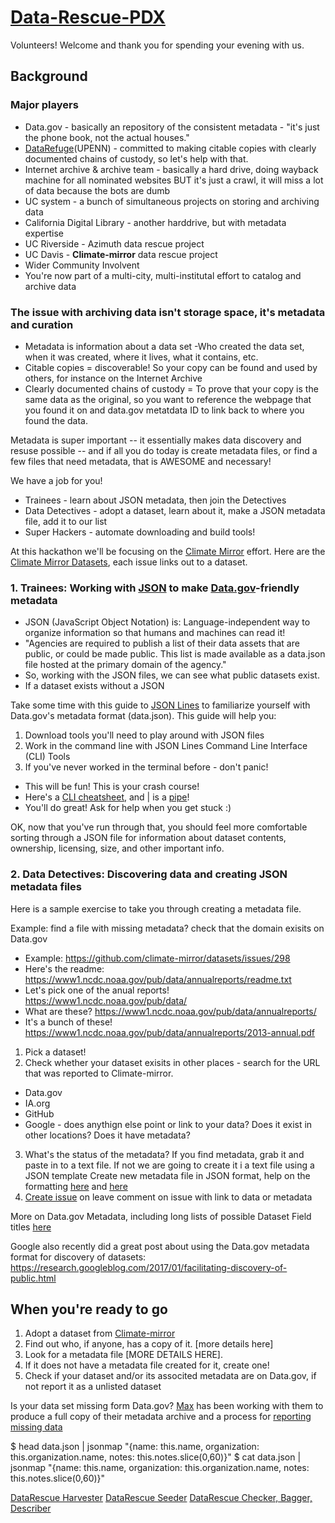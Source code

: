 # [Data-Rescue-PDX](http://calagator.org/events/1250471401)

Volunteers! Welcome and thank you for spending your evening with us.

## Background
### Major players
- Data.gov - basically an repository of the consistent metadata - "it's just the phone book, not the actual houses."
- [DataRefuge](https://www.datarefuge.org/)(UPENN) - committed to making citable copies with clearly documented chains of custody, so let's help with that. 
- Internet archive & archive team - basically a hard drive, doing wayback machine for all nominated websites BUT it's just a crawl, it will miss a lot of data because the bots are dumb
- UC system - a bunch of simultaneous projects on storing and archiving data
 - California Digital Library - another harddrive, but with metadata expertise
 - UC Riverside - Azimuth data rescue project
 - UC Davis - **Climate-mirror** data rescue project
- Wider Community Involvent
 - You're now part of a multi-city, multi-institutal effort to catalog and archive data
   
### The issue with archiving data isn't storage space, it's metadata and curation
- Metadata is information about a data set
  -Who created the data set, when it was created, where it lives, what it contains, etc.
- Citable copies = discoverable! So your copy can be found and used by others, for instance on the Internet Archive
- Clearly documented chains of custody = To prove that your copy is the same data as the original, so you want to reference the webpage that you found it on and data.gov metatdata ID to link back to where you found the data.

Metadata is super important -- it essentially makes data discovery and resuse possible -- and if all you do today is create metadata files, or find a few files that need metadata, that is AWESOME and necessary!

We have a job for you!

- Trainees - learn about JSON metadata, then join the Detectives
- Data Detectives - adopt a dataset, learn about it, make a JSON metadata file, add it to our list
- Super Hackers - automate downloading and build tools!

At this hackathon we'll be focusing on the [Climate Mirror](https://github.com/climate-mirror/how-to-help) effort.
Here are the [Climate Mirror Datasets](https://github.com/climate-mirror/datasets/issues), each issue links out to a dataset.
  
### 1. Trainees: Working with [JSON](http://www.json.org/) to make [Data.gov](https://www.data.gov/about)-friendly metadata

- JSON (JavaScript Object Notation) is: Language-independent way to organize information so that humans and machines can read it!
- "Agencies are required to publish a list of their data assets that are public, or could be made public. This list is made available as a data.json file hosted at the primary domain of the agency."
- So, working with the JSON files, we can see what public datasets exist.
- If a dataset exists without a JSON 

Take some time with this guide to [JSON Lines](https://github.com/jsonlines/guide) to familiarize yourself with Data.gov's metadata format (data.json). This guide will help you:

1. Download tools you'll need to play around with JSON files
2. Work in the command line with JSON Lines Command Line Interface (CLI) Tools 
3. If you've never worked in the terminal before - don't panic! 
  - This will be fun! This is your crash course! 
  - Here's a [CLI cheatsheet](https://github.com/daniellecrobinson/terminal-mac-cheatsheet), and | is a [pipe](https://en.wikipedia.org/wiki/Pipeline_(Unix))!
  - You'll do great! Ask for help when you get stuck :)

OK, now that you've run through that, you should feel more comfortable sorting through a JSON file for information about dataset contents, ownership, licensing, size, and other important info.

### 2. Data Detectives: Discovering data and creating JSON metadata files

Here is a sample exercise to take you through creating a metadata file.

Example: find a file with missing metadata?
  check that the domain exisits on Data.gov
  - Example: https://github.com/climate-mirror/datasets/issues/298
  - Here's the readme: https://www1.ncdc.noaa.gov/pub/data/annualreports/readme.txt
  - Let's pick one of the anual reports! https://www1.ncdc.noaa.gov/pub/data/
  - What are these? https://www1.ncdc.noaa.gov/pub/data/annualreports/
  - It's a bunch of these! https://www1.ncdc.noaa.gov/pub/data/annualreports/2013-annual.pdf  

1. Pick a dataset!
2. Check whether your dataset exisits in other places - search for the URL that was reported to Climate-mirror.
 - Data.gov
 - IA.org
 - GitHub
 - Google - does anythign else point or link to your data?
 Does it exist in other locations? Does it have metadata?
3. What's the status of the metadata?
 If you find metadata, grab it and paste in to a text file. 
 If not we are going to create it i a text file using a JSON template
  Create new metadata file in JSON format, help on the formatting [here](https://project-open-data.cio.gov/v1.1/metadata-resources/) and [here](https://project-open-data.cio.gov/v1.1/schema/dataset.json)
4. [Create issue](https://github.com/daniellecrobinson/Data-Rescue-PDX/issues) on leave comment on issue with link to data or metadata
    
More on Data.gov Metadata, including long lists of possible Dataset Field titles [here](https://project-open-data.cio.gov/v1.1/schema/)

Google also recently did a great post about using the Data.gov metadata format for discovery of datasets: https://research.googleblog.com/2017/01/facilitating-discovery-of-public.html



## When you're ready to go

1. Adopt a dataset from [Climate-mirror](https://github.com/climate-mirror/datasets/issues)
2. Find out who, if anyone, has a copy of it. [more details here]
3. Look for a metadata file [MORE DETAILS HERE].
4. If it does not have a metadata file created for it, create one!
5. Check if your dataset and/or its associted metadata are on Data.gov, if not report it as a unlisted dataset

Is your data set missing form Data.gov? [Max](https://github.com/maxogden) has been working with them to produce a full copy of their metadata archive and a process for [reporting missing data](https://www.data.gov/developers/archiving)


$ head data.json | jsonmap "{name: this.name, organization: this.organization.name, notes: this.notes.slice(0,60)}" 
$ cat data.json | jsonmap "{name: this.name, organization: this.organization.name, notes: this.notes.slice(0,60)}"

[DataRescue Harvester](http://www.ppehlab.org/datarescue-harvester)
[DataRescue Seeder](https://www.ppehlab.org/datarescue-seeders)
[DataRescue Checker, Bagger, Describer](http://www.ppehlab.org/datarescue-describersplus)
